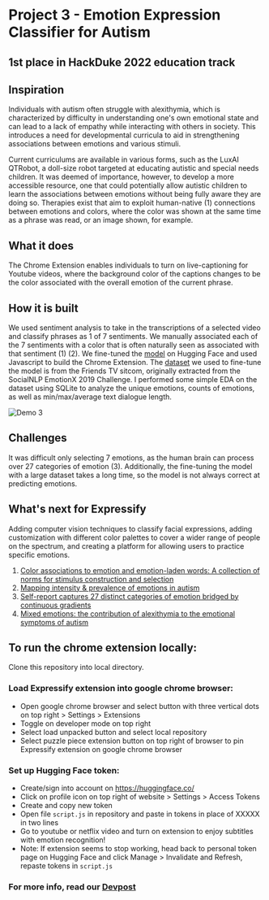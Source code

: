 # Project 3 - Emotion Expression Classifier for Autism 

## 1st place in HackDuke 2022 education track

## Inspiration
Individuals with autism often struggle with alexithymia, which is characterized by difficulty in understanding one's own emotional state and can lead to a lack of empathy while interacting with others in society. This introduces a need for developmental curricula to aid in strengthening associations between emotions and various stimuli.

Current curriculums are available in various forms, such as the LuxAI QTRobot, a doll-size robot targeted at educating autistic and special needs children. It was deemed of importance, however, to develop a more accessible resource, one that could potentially allow autistic children to learn the associations between emotions without being fully aware they are doing so. Therapies exist that aim to exploit human-native (1) connections between emotions and colors, where the color was shown at the same time as a phrase was read, or an image shown, for example.

## What it does
The Chrome Extension enables individuals to turn on live-captioning for Youtube videos, where the background color of the captions changes to be the color associated with the overall emotion of the current phrase.

## How it is built
We used sentiment analysis to take in the transcriptions of a selected video and classify phrases as 1 of 7 sentiments. We manually associated each of the 7 sentiments with a color that is often naturally seen as associated with that sentiment (1) (2). We fine-tuned the [model](https://huggingface.co/michellejieli/emotion_text_classifier?text=What%3F) on Hugging Face and used Javascript to build the Chrome Extension. The [dataset](https://huggingface.co/datasets/michellejieli/friends_dataset) we used to fine-tune the model is from the Friends TV sitcom, originally extracted from the SocialNLP EmotionX 2019 Challenge. I performed some simple EDA on the dataset using SQLite to analyze the unique emotions, counts of emotions, as well as min/max/average text dialogue length. 

![Demo 3](https://user-images.githubusercontent.com/70456530/200072657-59bdbcc0-32a2-4f75-92f7-14ff12104259.png)

## Challenges 
It was difficult only selecting 7 emotions, as the human brain can process over 27 categories of emotion (3). Additionally, the fine-tuning the model with a large dataset takes a long time, so the model is not always correct at predicting emotions. 

## What's next for Expressify
Adding computer vision techniques to classify facial expressions, adding customization with different color palettes to cover a wider range of people on the spectrum, and creating a platform for allowing users to practice specific emotions.

1) [Color associations to emotion and emotion-laden words: A collection of norms for stimulus construction and selection](https://doi.org/10.3758/s13428-015-0598-8)
2) [Mapping intensity & prevalence of emotions in autism](https://embrace-autism.com/mapping-intensity-and-prevalence-of-emotions/)
3) [Self-report captures 27 distinct categories of emotion bridged by continuous gradients](https://www.pnas.org/doi/10.1073/pnas.1702247114)
4) [Mixed emotions: the contribution of alexithymia to the emotional symptoms of autism](https://rdcu.be/cX7pJ)

## To run the chrome extension locally:
Clone this repository into local directory.<br />
### Load Expressify extension into google chrome browser:
- Open google chrome browser and select button with three vertical dots on top right > Settings > Extensions
- Toggle on developer mode on top right
- Select load unpacked button and select local repository
- Select puzzle piece extension button on top right of browser to pin Expressify extension on google chrome browser<br />
### Set up Hugging Face token:
- Create/sign into account on https://huggingface.co/
- Click on profile icon on top right of website > Settings > Access Tokens
- Create and copy new token
- Open file `script.js` in repository and paste in tokens in place of XXXXX in two lines
- Go to youtube or netflix video and turn on extension to enjoy subtitles with emotion recognition!
- Note: If extension seems to stop working, head back to personal token page on Hugging Face and click Manage > Invalidate and Refresh, repaste tokens in `script.js`

### For more info, read our [Devpost](https://devpost.com/software/expressify)

